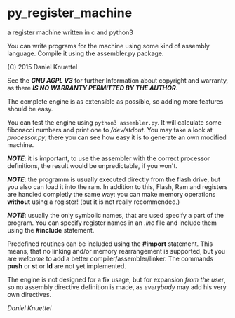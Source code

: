 # py_register_machine
a register machine written in c and python3

You can write programs for the machine using some kind of assembly language.
Compile it using the assembler.py package.

(C) 2015 Daniel Knuettel

See the ___GNU AGPL V3___ for further Information about copyright and warranty,
as there ___IS NO WARRANTY PERMITTED BY THE AUTHOR___.

The complete engine is as extensible as possible,
so adding more features should be easy.

You can test the engine using `python3 assembler.py`.
It will calculate some fibonacci numbers and print one to _/dev/stdout_.
You may take a look at _processor.py_, there you can see how easy it is
to generate an own modified machine. 

___NOTE___: it is important, to use the assembler with the correct
processor definitions, the result would be unpredictable, if you won't.

___NOTE___: the programm is usually executed directly from the flash drive,
but you also can load it into the ram. In addition to this,
Flash, Ram and registers are handled completly the same way: you can make
memory operations __without__ using a register! (but it is not really recommended.)

___NOTE___: usually the only symbolic names, that are used specify a part
of the program. You can specify register names in an _.inc_ file and 
include them using the __#include__ statement.

Predefined routines can be included using the __#import__ statement.
This means, that no linking and/or memory rearrangement is supported,
but you are _welcome_ to add a better compiler/assembler/linker.
The commands __push__ or __st__ or __ld__ are not yet implemented.

The engine is not designed for a fix usage, but for expansion 
_from the user_, so no assembly directive definition is made,
as _everybody_ may add his very own directives. 

_Daniel Knuettel_
